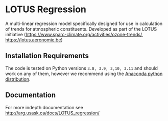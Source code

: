# LOTUS Regression
A multi-linear regression model specifically designed for use in calculation of trends for atmospheric constituents.
Developed as part of the LOTUS initiative (https://www.sparc-climate.org/activities/ozone-trends/, https://lotus.aeronomie.be)

## Installation Requirements
The code is tested on Python versions `3.8, 3.9, 3,10, 3.11` and should work on any of them,
however we recommend using the [Anaconda python distribution](https://www.continuum.io/downloads).


## Documentation
For more indepth documentation see http://arg.usask.ca/docs/LOTUS_regression/
